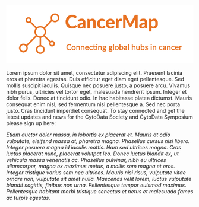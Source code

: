 
![CancerMap banner](/./main_files/CancerMap-logos_transparent_banner.png)

Lorem ipsum dolor sit amet, consectetur adipiscing elit. Praesent lacinia eros et pharetra egestas. Duis efficitur eget diam eget pellentesque. Sed mollis suscipit iaculis. Quisque nec posuere justo, a posuere arcu. Vivamus nibh purus, ultricies vel tortor eget, malesuada hendrerit ipsum. Integer et dolor felis. Donec at tincidunt odio. In hac habitasse platea dictumst. Mauris consequat enim nisl, sed fermentum nisi pellentesque a. Sed nec porta justo. Cras tincidunt imperdiet consequat.
To stay connected and get the latest updates and news for the CytoData Society and CytoData Symposium please sign up here:

*Etiam auctor dolor massa, in lobortis ex placerat et. Mauris at odio vulputate, eleifend massa at, pharetra magna. Phasellus cursus nisi libero. Integer posuere magna id iaculis mattis. Nam sed ultrices magna. Cras luctus placerat nunc, placerat volutpat leo. Donec luctus blandit ex, ut vehicula massa venenatis ac. Phasellus pulvinar, nibh eu ultrices ullamcorper, magna ex maximus metus, a mollis sem magna et eros. Integer tristique varius sem nec ultrices. Mauris nisi risus, vulputate vitae ornare non, vulputate sit amet nulla. Maecenas velit lorem, luctus vulputate blandit sagittis, finibus non urna. Pellentesque tempor euismod maximus. Pellentesque habitant morbi tristique senectus et netus et malesuada fames ac turpis egestas.*
